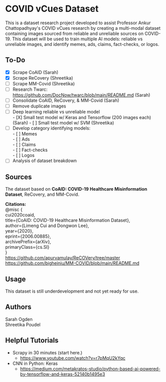 # COVID vCues Dataset

This is a dataset research project developed to assist Professor Ankur Chattopadhyay's COVID vCues research by creating a multi-modal dataset containing images sourced from reliable and unreliable sources on COVID-19. This dataset will be used to train multiple AI models: reliable vs unreliable images, and identify memes, ads, claims, fact-checks, or logos.

## To-Do
- [X] Scrape CoAID (Sarah)
- [X] Scrape ReCovery (Shreetika)  
- [ ] Scrape MM-Covid (Shreetika)
- [ ] Research Twarc: https://github.com/DocNow/twarc/blob/main/README.md (Sarah)  
- [ ] Consolidate CoAID, ReCovery, & MM-Covid (Sarah)
- [ ] Remove duplicate images
- [ ] Deep learning reliable vs unreliable model  
      - [X] Small test model w/ Keras and Tensorflow (200 images each) (Sarah)
      - [ ] Small test model w/ SVM (Shreetika)       
- [ ] Develop category identifying models:  
      - [ ] Memes  
      - [ ] Ads  
      - [ ] Claims  
      - [ ] Fact-checks  
      - [ ] Logos  
- [ ] Analysis of dataset breakdown

## Sources

The dataset based on **CoAID: COVID-19 Healthcare Misinformation Dataset**, ReCovery, and MM-Covid.

**Citations:**  
@misc {  
  cui2020coaid,  
  title={CoAID: COVID-19 Healthcare Misinformation Dataset},  
  author={Limeng Cui and Dongwon Lee},  
  year={2020},  
  eprint={2006.00885},  
  archivePrefix={arXiv},  
  primaryClass={cs.SI}  
}  
https://github.com/apurvamulay/ReCOVery/tree/master  
https://github.com/bigheiniu/MM-COVID/blob/main/README.md  

## Usage

This dataset is still underdevelopment and not yet ready for use.

## Authors
Sarah Ogden  
Shreetika Poudel  

## Helpful Tutorials
- Scrapy in 30 minutes (start here.)
  - https://www.youtube.com/watch?v=r7pMqU2kYqc
- CNN in Python: Keras  
  - https://medium.com/metakratos-studio/python-based-ai-powered-by-tensorflow-and-keras-52140b1495e3
